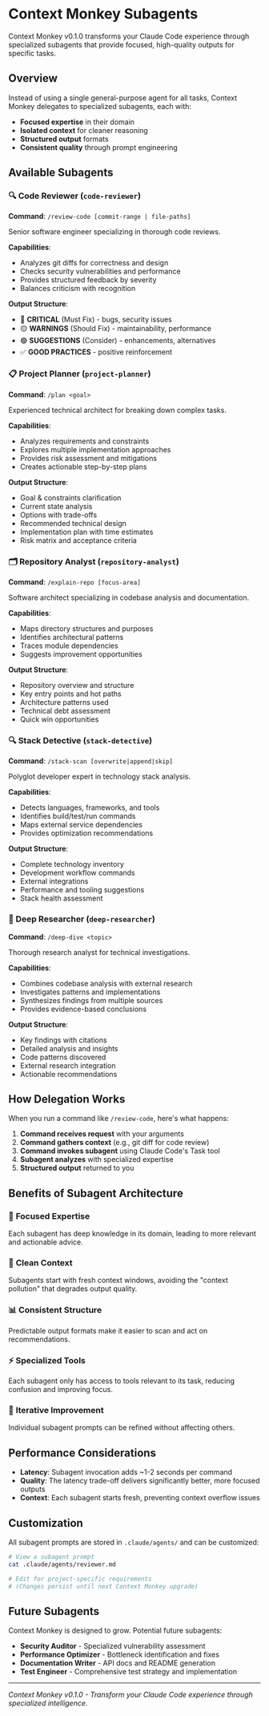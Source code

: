 # Context Monkey Subagents

Context Monkey v0.1.0 transforms your Claude Code experience through specialized subagents that provide focused, high-quality outputs for specific tasks.

## Overview

Instead of using a single general-purpose agent for all tasks, Context Monkey delegates to specialized subagents, each with:
- **Focused expertise** in their domain
- **Isolated context** for cleaner reasoning
- **Structured output** formats
- **Consistent quality** through prompt engineering

## Available Subagents

### 🔍 Code Reviewer (`code-reviewer`)
**Command**: `/review-code [commit-range | file-paths]`

Senior software engineer specializing in thorough code reviews.

**Capabilities**:
- Analyzes git diffs for correctness and design
- Checks security vulnerabilities and performance
- Provides structured feedback by severity
- Balances criticism with recognition

**Output Structure**:
- 🔴 **CRITICAL** (Must Fix) - bugs, security issues
- 🟡 **WARNINGS** (Should Fix) - maintainability, performance  
- 🟢 **SUGGESTIONS** (Consider) - enhancements, alternatives
- ✅ **GOOD PRACTICES** - positive reinforcement

### 📋 Project Planner (`project-planner`)
**Command**: `/plan <goal>`

Experienced technical architect for breaking down complex tasks.

**Capabilities**:
- Analyzes requirements and constraints
- Explores multiple implementation approaches
- Provides risk assessment and mitigations
- Creates actionable step-by-step plans

**Output Structure**:
- Goal & constraints clarification
- Current state analysis
- Options with trade-offs
- Recommended technical design
- Implementation plan with time estimates
- Risk matrix and acceptance criteria

### 🗂️ Repository Analyst (`repository-analyst`)
**Command**: `/explain-repo [focus-area]`

Software architect specializing in codebase analysis and documentation.

**Capabilities**:
- Maps directory structures and purposes
- Identifies architectural patterns
- Traces module dependencies
- Suggests improvement opportunities

**Output Structure**:
- Repository overview and structure
- Key entry points and hot paths
- Architecture patterns used
- Technical debt assessment
- Quick win opportunities

### 🔍 Stack Detective (`stack-detective`)
**Command**: `/stack-scan [overwrite|append|skip]`

Polyglot developer expert in technology stack analysis.

**Capabilities**:
- Detects languages, frameworks, and tools
- Identifies build/test/run commands
- Maps external service dependencies
- Provides optimization recommendations

**Output Structure**:
- Complete technology inventory
- Development workflow commands
- External integrations
- Performance and tooling suggestions
- Stack health assessment

### 🔬 Deep Researcher (`deep-researcher`)
**Command**: `/deep-dive <topic>`

Thorough research analyst for technical investigations.

**Capabilities**:
- Combines codebase analysis with external research
- Investigates patterns and implementations
- Synthesizes findings from multiple sources
- Provides evidence-based conclusions

**Output Structure**:
- Key findings with citations
- Detailed analysis and insights
- Code patterns discovered
- External research integration
- Actionable recommendations

## How Delegation Works

When you run a command like `/review-code`, here's what happens:

1. **Command receives request** with your arguments
2. **Command gathers context** (e.g., git diff for code review)
3. **Command invokes subagent** using Claude Code's Task tool
4. **Subagent analyzes** with specialized expertise
5. **Structured output** returned to you

## Benefits of Subagent Architecture

### 🎯 **Focused Expertise**
Each subagent has deep knowledge in its domain, leading to more relevant and actionable advice.

### 🧹 **Clean Context**
Subagents start with fresh context windows, avoiding the "context pollution" that degrades output quality.

### 📊 **Consistent Structure**
Predictable output formats make it easier to scan and act on recommendations.

### ⚡ **Specialized Tools**
Each subagent only has access to tools relevant to its task, reducing confusion and improving focus.

### 🔄 **Iterative Improvement**
Individual subagent prompts can be refined without affecting others.

## Performance Considerations

- **Latency**: Subagent invocation adds ~1-2 seconds per command
- **Quality**: The latency trade-off delivers significantly better, more focused outputs
- **Context**: Each subagent starts fresh, preventing context overflow issues

## Customization

All subagent prompts are stored in `.claude/agents/` and can be customized:

```bash
# View a subagent prompt
cat .claude/agents/reviewer.md

# Edit for project-specific requirements
# (Changes persist until next Context Monkey upgrade)
```

## Future Subagents

Context Monkey is designed to grow. Potential future subagents:
- **Security Auditor** - Specialized vulnerability assessment
- **Performance Optimizer** - Bottleneck identification and fixes
- **Documentation Writer** - API docs and README generation
- **Test Engineer** - Comprehensive test strategy and implementation

---

*Context Monkey v0.1.0 - Transform your Claude Code experience through specialized intelligence.*